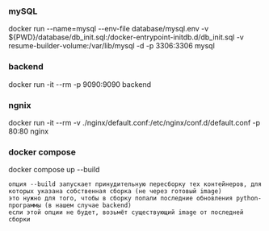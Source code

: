 ### mySQL
docker run --name=mysql --env-file database/mysql.env -v ${PWD}/database/db_init.sql:/docker-entrypoint-initdb.d/db_init.sql -v resume-builder-volume:/var/lib/mysql -d -p 3306:3306 mysql

### backend
docker run -it --rm -p 9090:9090 backend

### ngnix
docker run -it --rm -v ./nginx/default.conf:/etc/nginx/conf.d/default.conf -p 80:80 nginx

### docker compose
docker compose up --build

```
опция --build запускает принудительную пересборку тех контейнеров, для которых указана собственная сборка (не через готовый image)
это нужно для того, чтобы в сборку попали последние обновления python-программы (в нашем случае backend)
если этой опции не будет, возьмёт существующий image от последней сборки
```
